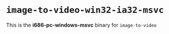 # `image-to-video-win32-ia32-msvc`

This is the **i686-pc-windows-msvc** binary for `image-to-video`
